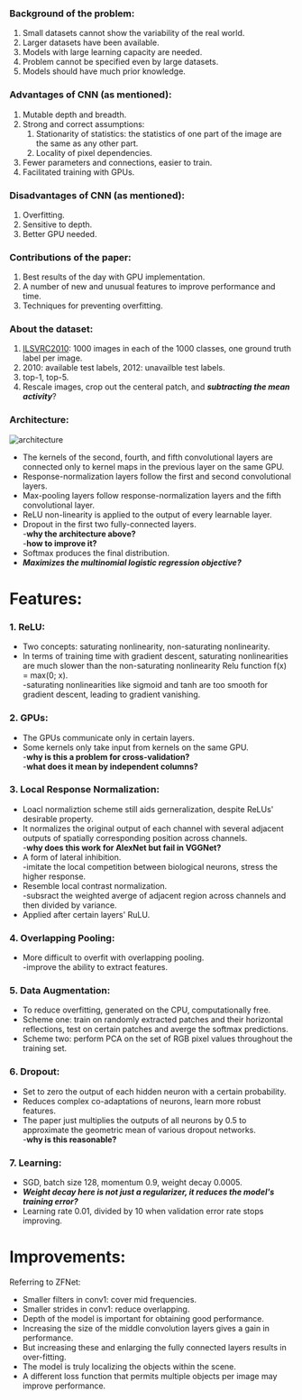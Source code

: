 ### Background of the problem:
1. Small datasets cannot show the variability of the real world.
2. Larger datasets have been available.
3. Models with large learning capacity are needed.
4. Problem cannot be specified even by large datasets.
5. Models should have much prior knowledge.

### Advantages of CNN (as mentioned):
1. Mutable depth and breadth.
2. Strong and correct assumptions:  
   1. Stationarity of statistics: the statistics of one part of the image are the same as any other part.
   2. Locality of pixel dependencies.
3. Fewer parameters and connections, easier to train.
4. Facilitated training with GPUs.

### Disadvantages of CNN (as mentioned):
1. Overfitting.
2. Sensitive to depth.
3. Better GPU needed.

### Contributions of the paper:
1. Best results of the day with GPU implementation.
2. A number of new and unusual features to improve performance and time.
3. Techniques for preventing overfitting.

### About the dataset:
1. [ILSVRC2010](http://image-net.org/challenges/LSVRC/2010/): 1000 images in each of the 1000 classes, one ground truth label per image.
2. 2010: available test labels, 2012: unavailble test labels.
3. top-1, top-5.
4. Rescale images, crop out the centeral patch, and ***subtracting the mean activity***?

### Architecture:
![architecture](https://github.com/Cei1ing/AIClub2018_CV/blob/master/Paper/AlexNet.JPG?raw=true)
* The kernels of the second, fourth, and fifth convolutional layers are connected only to kernel maps in the previous layer on the same GPU.
* Response-normalization layers follow the first and second convolutional layers. 
* Max-pooling layers follow response-normalization layers and the fifth convolutional layer.
* ReLU non-linearity is applied to the output of every learnable layer.  
* Dropout in the first two fully-connected layers.  
-**why the architecture above?**  
-**how to improve it?**
* Softmax produces the final distribution.
* ***Maximizes the multinomial logistic regression objective?***

# Features:
### 1. ReLU:
* Two concepts: saturating nonlinearity, non-saturating nonlinearity.
* In terms of training time with gradient descent, saturating nonlinearities are much slower than the non-saturating nonlinearity Relu function f(x) = max(0; x).  
-saturating nonlinearities like sigmoid and tanh are too smooth for gradient descent, leading to gradient vanishing.

### 2. GPUs:
* The GPUs communicate only in certain layers.
* Some kernels only take input from kernels on the same GPU.  
-**why is this a problem for cross-validation?**  
-**what does it mean by independent columns?**

### 3. Local Response Normalization:
* Loacl normaliztion scheme still aids gerneralization, despite ReLUs' desirable property.
* It normalizes the original output of each channel with several adjacent outputs of spatially corresponding position across channels.  
-**why does this work for AlexNet but fail in VGGNet?**
* A form of lateral inhibition.  
-imitate the local competition between biological neurons, stress the higher response. 
* Resemble local contrast normalization.  
-subsract the weighted averge of adjacent region across channels and then divided by variance.  
* Applied after certain layers' RuLU.

### 4. Overlapping Pooling:
* More difficult to overfit with overlapping pooling.  
-improve the ability to extract features. 

### 5. Data Augmentation:
* To reduce overfitting, generated on the CPU, computationally free.
* Scheme one: train on randomly extracted patches and their horizontal reflections, test on certain patches and averge the softmax predictions.
* Scheme two: perform PCA on the set of RGB pixel values throughout the training set.

### 6. Dropout:
* Set to zero the output of each hidden neuron with a certain probability.
* Reduces complex co-adaptations of neurons, learn more robust features.
* The paper just multiplies the outputs of all neurons by 0.5 to approximate the geometric mean of various dropout networks.  
-**why is this reasonable?**

### 7. Learning:
* SGD, batch size 128, momentum 0.9, weight decay 0.0005.
* ***Weight decay here is not just a regularizer, it reduces the model's training error?***
* Learning rate 0.01, divided by 10 when validation error rate stops improving.

# Improvements:
Referring to ZFNet:  
* Smaller filters in conv1: cover mid frequencies.
* Smaller strides in conv1: reduce overlapping.
* Depth of the model is important for obtaining good performance.
* Increasing the size of the middle convolution layers gives a gain in performance.
* But increasing these and enlarging the fully connected layers results in over-fitting.
* The model is truly localizing the objects within the scene.
* A different loss function that permits multiple objects per image may improve performance.
